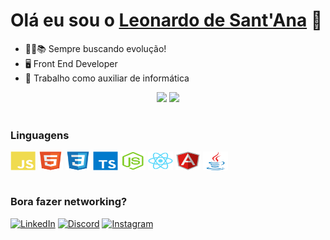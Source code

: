 # Olá eu sou o [Leonardo de Sant'Ana](https://github.com/lsantanaa) 👋

- 👩‍💻📚 Sempre buscando evolução! 
- 🖥️ Front End Developer
- 💼 Trabalho como auxiliar de informática

<div align="center" >
 <picture>
<source 
  srcset="https://github-readme-stats.vercel.app/api?username=lsantanaa&show_icons=true&theme=chartreuse-dark&include_all_commits=true"
  media="(prefers-color-scheme: dark)"
/>
<source
  srcset="https://github-readme-stats.vercel.app/api?username=lsantanaa&show_icons=true"
  media="(prefers-color-scheme: light), (prefers-color-scheme: no-preference)"
/>
<img  height="180em" src="https://github-readme-stats.vercel.app/api?username=lsantanaa&show_icons=true" />
</picture>
  <img height="180em" src="https://github-readme-stats.vercel.app/api/top-langs/?username=lsantanaa&layout=compact&langs_count=7&theme=chartreuse-dark"/>
</div>

  <div style="display: inline_block"><br>

  ### Linguagens

  <img align="center" alt="Js icon" height="30" width="40" src="https://raw.githubusercontent.com/devicons/devicon/master/icons/javascript/javascript-plain.svg">
  <img align="center" alt="HTML icon" height="30" width="40" src="https://raw.githubusercontent.com/devicons/devicon/master/icons/html5/html5-original.svg">
  <img align="center" alt="CSS icon" height="30" width="40" src="https://raw.githubusercontent.com/devicons/devicon/master/icons/css3/css3-original.svg">
  <img align="center" alt="typescript icon" height="30" width="40" src="https://raw.githubusercontent.com/devicons/devicon/master/icons/typescript/typescript-original.svg">
  <img align="center" alt="node icon" height="30" width="40" src="https://raw.githubusercontent.com/devicons/devicon/master/icons/nodejs/nodejs-original.svg">
  <img align="center" alt="node icon" height="30" width="40" src="https://raw.githubusercontent.com/devicons/devicon/master/icons/react/react-original.svg">
  <img align="center" alt="node icon" height="30" width="40" src="https://raw.githubusercontent.com/devicons/devicon/master/icons/angularjs/angularjs-original.svg">
  <img align="center" alt="node icon" height="30" width="40" src="https://raw.githubusercontent.com/devicons/devicon/master/icons/java/java-original.svg">
  
    
</div>
<br>
<div>

  ### Bora fazer networking?
  
  [![LinkedIn](https://img.shields.io/badge/LinkedIn-000?style=for-the-badge&logo=linkedin&logoColor=0E76A8)](https://www.linkedin.com/in/lsantanaa/)
  [![Discord](https://img.shields.io/badge/Discord-000?style=for-the-badge&logo=discord)](https://www.discord.com/in/santleo/)
  [![Instagram](https://img.shields.io/badge/Instagram-000?style=for-the-badge&logo=instagram)](https://www.instagram.com/le0.sant_/)
</div>